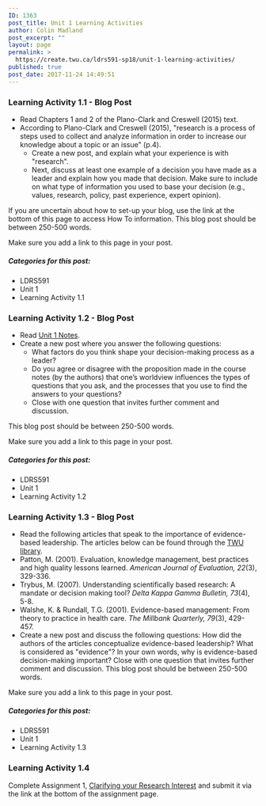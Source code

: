 ```yaml
---
ID: 1363
post_title: Unit 1 Learning Activities
author: Colin Madland
post_excerpt: ""
layout: page
permalink: >
  https://create.twu.ca/ldrs591-sp18/unit-1-learning-activities/
published: true
post_date: 2017-11-24 14:49:51
---
```

### Learning Activity 1.1 - Blog Post

* Read Chapters 1 and 2 of the Plano-Clark and Creswell (2015) text.
* According to Plano-Clark and Creswell (2015), "research is a process of steps used to collect and analyze information in order to increase our knowledge about a topic or an issue" (p.4). 
  * Create a new post, and explain what your experience is with "research". 
  * Next, discuss at least one example of a decision you have made as a leader and explain how you made that decision. Make sure to include on what type of information you used to base your decision (e.g., values, research, policy, past experience, expert opinion). 
  
If you are uncertain about how to set-up your blog, use the link at the bottom of this page to access How To information. This blog post should be between 250-500 words.

Make sure you add a link to this page in your post.

##### Categories for this post:

* LDRS591
* Unit 1
* Learning Activity 1.1

### Learning Activity 1.2 - Blog Post

* Read [Unit 1 Notes](https://create.twu.ca/ldrs591-sp18/unit-1-notes).
* Create a new post where you answer the following questions: 
  * What factors do you think shape your decision-making process as a leader? 
  * Do you agree or disagree with the proposition made in the course notes (by the authors) that one’s worldview influences the types of questions that you ask, and the processes that you use to find the answers to your questions? 
  * Close with one question that invites further comment and discussion. 
  
This blog post should be between 250-500 words.

Make sure you add a link to this page in your post.

##### Categories for this post:

* LDRS591
* Unit 1
* Learning Activity 1.2

### Learning Activity 1.3 - Blog Post

* Read the following articles that speak to the importance of evidence-based leadership. The articles below can be found through the [TWU library](https://twu.ca/library).
* Patton, M. (2001). Evaluation, knowledge management, best practices and high quality lessons learned. _American Journal of Evaluation, 22_(3), 329-336.
* Trybus, M. (2007). Understanding scientifically based research: A mandate or decision making tool? _Delta Kappa Gamma Bulletin, 73_(4), 5-8.
* Walshe, K. &amp; Rundall, T.G. (2001). Evidence-based management: From theory to practice in health care. _The Millbank Quarterly, 79_(3), 429-457.
* Create a new post and discuss the following questions: How did the authors of the articles conceptualize evidence-based leadership? What is considered as "evidence"? In your own words, why is evidence-based decision-making important? Close with one question that invites further comment and discussion. This blog post should be between 250-500 words.

Make sure you add a link to this page in your post.

##### Categories for this post:

* LDRS591
* Unit 1
* Learning Activity 1.3
<h3>Learning Activity 1.4</h3>
Complete Assignment 1, <a href="https://create.twu.ca/ldrs591-sp18/clarifying-your-research-interest-2/">Clarifying your Research Interest</a> and submit it via the link at the bottom of the assignment page.
